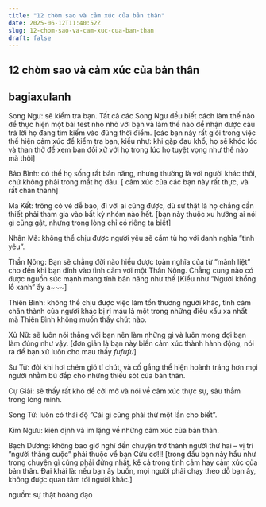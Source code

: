 ```yaml
---
title: "12 chòm sao và cảm xúc của bản thân"
date: 2025-06-12T11:40:52Z
slug: 12-chom-sao-va-cam-xuc-cua-ban-than
draft: false
---
```


## 12 chòm sao và cảm xúc của bản thân

## bagiaxulanh

Song Ngư: sẽ kiểm tra bạn. Tất cả các Song Ngư đều biết cách làm thế nào để thực hiện một bài test nho nhỏ với bạn và làm thế nào để nhận được câu trả lời họ đang tìm kiếm vào đúng thời điểm. [các bạn này rất giỏi trong việc thể hiện cảm xúc để kiểm tra bạn, kiểu như: khi gặp đau khổ, họ sẽ khóc lóc và than thở để xem bạn đối xử với họ trong lúc họ tuyệt vọng như thế nào mà thôi]
 
 
Bảo Bình: có thể họ sống rất bản năng, nhưng thường là với người khác thôi, chứ không phải trong mắt họ đâu. [ cảm xúc của các bạn này rất thực, và rất chân thành]
 
 
Ma Kết: trông có vẻ dễ bảo, đi với ai cũng được, dù sự thật là họ chẳng cần thiết phải tham gia vào bất kỳ nhóm nào hết. [bạn này thuộc xu hướng ai nói gì cũng gật, nhưng trong lòng chỉ có riêng ta biết]
 
 
Nhân Mã: không thể chịu được người yêu sẽ cầm tù họ với danh nghĩa ”tình yêu”.
 
 
Thần Nông: Bạn sẽ chẳng đời nào hiểu được toàn nghĩa của từ ”mãnh liệt” cho đến khi bạn dính vào tình cảm với một Thần Nông. Chẳng cung nào có được nguồn sức mạnh mang tính bản năng như thế [Kiểu như ”Người khổng lồ xanh” ấy a~~~]
 
 
Thiên Bình: không thể chịu được việc làm tổn thương người khác, tình cảm chân thành của người khác bị rỉ máu là một trong những điều xấu xa nhất mà Thiên Bình không muốn thấy chút nào.
 
 
Xử Nữ: sẽ luôn nói thẳng với bạn nên làm những gì và luôn mong đợi bạn làm đúng như vậy. [đơn giản là bạn này biến cảm xúc thành hành động, nói ra để bạn xử luôn cho mau thấy *fufufu*]
 
 
Sư Tử: đôi khi hơi chém gió tí chút, và cố gắng thể hiện hoành tráng hơn mọi người nhằm bù đắp cho những thiếu sót của bản thân.
 
 
Cự Giải: sẽ thấy rất khó để cởi mở và nói về cảm xúc thực sự, sâu thẳm trong lòng mình. 
 
 
Song Tử: luôn có thái độ ”Cái gì cũng phải thử một lần cho biết”.
 
 
Kim Ngưu: kiên định và im lặng về những cảm xúc của bản thân.
 
 
Bạch Dương: không bao giờ nghĩ đến chuyện trở thành người thứ hai – vị trí ”người thắng cuộc” phải thuộc về bạn Cừu cơ!!! [trong đầu bạn này hầu như trong chuyện gì cũng phải đứng nhất, kể cả trong tình cảm hay cảm xúc của bản thân. Đại khái là: nếu bạn ấy buồn, mọi người phải chạy theo dỗ bạn ấy, không được quan tâm tới người khác.]
 
 
nguồn: sự thật hoàng đạo